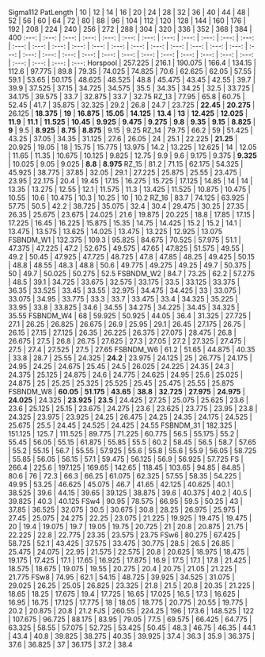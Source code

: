 Sigma112
PatLength | 10 | 12 | 14 | 16 | 20 | 24 | 28 | 32 | 36 | 40 | 44 | 48 | 52 | 56 | 60 | 64 | 72 | 80 | 88 | 96 | 104 | 112 | 120 | 128 | 144 | 160 | 176 | 192 | 208 | 224 | 240 | 256 | 272 | 288 | 304 | 320 | 336 | 352 | 368 | 384 | 400
 :---: | :---: | :---: | :---: | :---: | :---: | :---: | :---: | :---: | :---: | :---: | :---: | :---: | :---: | :---: | :---: | :---: | :---: | :---: | :---: | :---: | :---: | :---: | :---: | :---: | :---: | :---: | :---: | :---: | :---: | :---: | :---: | :---: | :---: | :---: | :---: | :---: | :---: | :---: | :---: | :---: 
Horspool | 257.225 | 216.1 | 190.075 | 166.4 | 134.15 | 112.6 | 97.775 | 89.8 | 79.35 | 74.025 | 74.825 | 70.6 | 62.625 | 62.05 | 57.55 | 59.1 | 53.65 | 50.175 | 48.625 | 48.525 | 48.8 | 45.475 | 43.45 | 42.55 | 39.7 | 39.9 | 37.525 | 37.15 | 34.725 | 34.575 | 35.5 | 34.35 | 34.25 | 32.5 | 33.725 | 34.175 | 39.575 | 33.7 | 32.875 | 33.7 | 32.75
RZ_13 | 77.95 | 65.8 | 60.75 | 52.45 | 41.7 | 35.875 | 32.325 | 29.2 | 26.8 | 24.7 | 23.725 |  **22.45**  |  **20.275**  | 26.125 |  **18.375**  |  **19**  |  **16.875**  |  **15.05**  |  **14.125**  |  **13.4**  |  **13**  |  **12.425**  |  **12.025**  |  **11.9**  |  **11.1**  |  **11.525**  |  **10.45**  |  **9.925**  |  **9.475**  |  **9.275**  |  **9.8**  |  **9.35**  |  **9.15**  |  **8.825**  |  **9**  | 9.5 |  **8.925**  |  **8.75**  |  **8.875**  | 9.15 | 9.25
RZ_14 | 79.75 | 66.2 | 59 | 51.425 | 43.25 | 37.05 | 34.35 | 31.125 | 27.6 | 26.05 | 24 | 25.1 | 22.225 |  **21.25**  | 20.925 | 19.05 | 18 | 15.75 | 15.775 | 13.975 | 14.2 | 13.225 | 12.625 | 14 | 12.05 | 11.65 | 11.35 | 10.675 | 10.125 | 9.825 | 12.75 | 9.9 | 9.6 | 9.175 | 9.375 |  **9.325**  | 10.025 | 9.05 | 9.025 |  **8.8**  |  **8.975** 
RZ_15 | 81.2 | 71.15 | 62.175 | 54.325 | 45.925 | 38.775 | 37.85 | 32.05 | 29.1 | 27.225 | 25.875 | 25.55 | 23.475 | 23.95 | 22.175 | 20.4 | 19.45 | 17.15 | 16.275 | 15.725 | 17.125 | 14.85 | 14 | 14 | 13.35 | 13.275 | 12.55 | 12.1 | 11.575 | 11.3 | 13.425 | 11.525 | 10.875 | 10.475 | 10.55 | 10.6 | 10.475 | 10.3 | 10.25 | 10 | 10.2
RZ_16 | 83.7 | 74.125 | 63.925 | 57.75 | 50.5 | 42.2 | 38.725 | 35.075 | 32.4 | 30.4 | 29.475 | 30.25 | 27.35 | 26.35 | 25.675 | 23.675 | 24.025 | 21.6 | 19.875 | 20.225 | 18.8 | 17.85 | 17.15 | 17.225 | 16.45 | 16.225 | 15.875 | 15.35 | 14.75 | 14.425 | 15.2 | 15.2 | 14.1 | 13.475 | 13.575 | 13.625 | 14.025 | 13.475 | 13.225 | 12.925 | 13.075
FSBNDM_W1 | 132.375 | 109.3 | 95.825 | 84.675 | 70.525 | 57.975 | 51.1 | 47.375 | 47.225 | 47.2 | 52.675 | 49.575 | 47.65 | 47.825 | 51.575 | 49.55 | 49.2 | 50.45 | 47.925 | 47.725 | 48.725 | 47.8 | 47.85 | 48.25 | 49.425 | 50.15 | 48.8 | 48.55 | 48.3 | 48.8 | 50.6 | 49.775 | 49.275 | 49.25 | 49.7 | 50.375 | 50 | 49.7 | 50.025 | 50.275 | 52.5
FSBNDM_W2 | 84.7 | 73.25 | 62.2 | 57.275 | 48.5 | 39.1 | 34.725 | 33.675 | 32.575 | 33.175 | 33.5 | 33.125 | 33.375 | 36.35 | 33.525 | 33.45 | 33.55 | 32.975 | 34.475 | 34.425 | 33 | 33.075 | 33.075 | 34.95 | 33.775 | 33.3 | 33.7 | 33.475 | 33.4 | 34.325 | 35.225 | 33.95 | 33.8 | 33.825 | 34.6 | 34.55 | 34.275 | 34.225 | 34.45 | 34.325 | 35.55
FSBNDM_W4 | 68 | 59.925 | 50.925 | 44.05 | 36.4 | 31.325 | 27.725 | 27.1 | 26.25 | 26.825 | 26.675 | 26.9 | 25.95 | 29.1 | 26.45 | 27.175 | 26.75 | 26.15 | 27.15 | 27.125 | 26.35 | 26.225 | 26.375 | 27.075 | 28.475 | 26.8 | 26.675 | 27.5 | 26.8 | 26.75 | 27.625 | 27.3 | 27.05 | 27.2 | 27.325 | 27.475 | 27.5 | 27.4 | 27.525 | 27.5 | 27.65
FSBNDM_W6 | 61.2 | 51.65 | 44.875 | 40.35 | 33.8 | 28.7 | 25.55 | 24.325 |  **24.2**  | 23.975 | 24.125 | 25 | 26.775 | 24.175 | 24.95 | 24.25 | 24.675 | 25.45 | 24.5 | 26.025 | 24.225 | 24.35 | 24.3 | 24.375 | 25.125 | 24.875 | 24.6 | 24.775 | 24.625 | 24.95 | 25.6 | 25.025 | 24.875 | 25 | 25.25 | 25.325 | 25.525 | 25.45 | 25.475 | 25.55 | 25.875
FSBNDM_W8 |  **60.05**  |  **51.175**  |  **43.65**  |  **38.8**  |  **32.725**  |  **27.975**  |  **24.975**  |  **24.025**  | 24.325 |  **23.925**  |  **23.5**  | 24.425 | 27.25 | 25.075 | 25.625 | 23.6 | 23.6 | 25.125 | 25.15 | 23.675 | 24.275 | 23.6 | 23.625 | 23.775 | 23.95 | 23.8 | 24.325 | 23.975 | 23.925 | 24.25 | 26.475 | 24.25 | 24.35 | 24.175 | 24.525 | 25.675 | 25.5 | 24.45 | 24.525 | 24.425 | 24.55
FSBNDM_31 | 182.325 | 151.125 | 125.7 | 111.525 | 89.775 | 71.225 | 60.775 | 56.5 | 55.175 | 55.2 | 55.45 | 56.05 | 55.15 | 61.875 | 55.85 | 55.5 | 60.2 | 58.45 | 56.5 | 58.7 | 57.65 | 55.2 | 55.15 | 56.7 | 55.55 | 57.925 | 55.6 | 55.8 | 55.6 | 55.9 | 56.05 | 58.725 | 55.85 | 56.05 | 56.15 | 57.1 | 59.475 | 56.125 | 56.9 | 56.925 | 57.725
FS | 266.4 | 225.6 | 197.125 | 169.65 | 142.65 | 118.45 | 103.65 | 94.85 | 84.85 | 80.6 | 76 | 72.3 | 66.3 | 66.25 | 61.075 | 62.325 | 57.55 | 58.35 | 54.225 | 49.95 | 53.25 | 46.625 | 45.075 | 46.7 | 41.65 | 42.125 | 40.625 | 40.1 | 38.525 | 39.6 | 44.15 | 39.65 | 39.125 | 38.875 | 39.6 | 40.375 | 40.2 | 40.5 | 39.825 | 40.3 | 40.125
FSw4 | 90.95 | 78.575 | 66.95 | 59.5 | 50.25 | 43 | 37.85 | 36.525 | 32.075 | 30.5 | 30.675 | 30.8 | 28.25 | 26.975 | 25.975 | 27.45 | 25.075 | 24.275 | 22.25 | 23.075 | 21.225 | 19.925 | 19.475 | 19.475 | 20 | 19.4 | 19.075 | 19.7 | 19.05 | 19.75 | 20.725 | 21 | 20.8 | 20.875 | 21.75 | 22.225 | 22.8 | 22.775 | 23.35 | 23.575 | 23.75
FSw6 | 80.275 | 67.425 | 58.725 | 52.1 | 43.425 | 37.575 | 33.475 | 30.775 | 28.5 | 26.5 | 26.85 | 25.475 | 24.075 | 22.95 | 21.575 | 22.575 | 20.8 | 20.625 | 18.975 | 18.475 | 19.175 | 17.425 | 17.1 | 17.65 | 16.925 | 17.875 | 16.9 | 17.5 | 17.1 | 17.8 | 21.425 | 18.575 | 18.675 | 19.075 | 19.55 | 20.275 | 20.4 | 20.75 | 21.05 | 21.225 | 21.775
FSw8 | 74.95 | 62.1 | 54.15 | 48.725 | 39.925 | 34.525 | 31.075 | 29.025 | 26.25 | 25.05 | 26.825 | 23.325 | 21.8 | 21.5 | 20.8 | 20.35 | 21.225 | 18.65 | 18.25 | 17.675 | 19.4 | 17.725 | 16.65 | 17.025 | 16.5 | 17.3 | 16.625 | 16.95 | 16.75 | 17.125 | 17.775 | 18 | 18.05 | 18.775 | 20.775 | 20.55 | 19.775 | 20.2 | 20.875 | 20.8 | 21.2
FJS | 260.55 | 224.25 | 196 | 173.6 | 148.525 | 122 | 107.675 | 96.725 | 88.175 | 83.95 | 79.05 | 77.5 | 69.575 | 66.425 | 64.775 | 63.325 | 58.55 | 57.075 | 52.725 | 53.425 | 50.45 | 48.3 | 46.75 | 46.35 | 44.1 | 43.4 | 40.8 | 39.825 | 38.275 | 40.35 | 39.925 | 37.4 | 36.3 | 35.9 | 36.375 | 37.6 | 36.825 | 37 | 36.175 | 37.2 | 38.4
